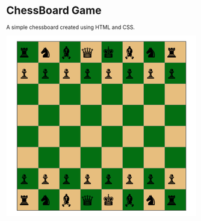 # ChessBoard Game

A simple chessboard created using HTML and CSS.

![Chessboard Screenshot](Screenshot.png)
